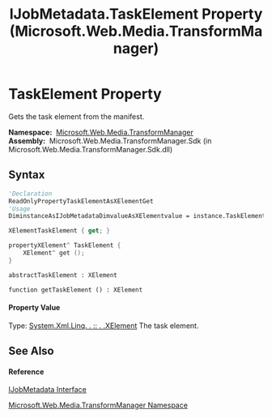 ﻿---
title: IJobMetadata.TaskElement Property  (Microsoft.Web.Media.TransformManager)
TOCTitle: TaskElement Property
ms:assetid: P:Microsoft.Web.Media.TransformManager.IJobMetadata.TaskElement
ms:mtpsurl: https://msdn.microsoft.com/en-us/library/microsoft.web.media.transformmanager.ijobmetadata.taskelement(v=VS.90)
ms:contentKeyID: 35521148
ms.date: 06/14/2012
mtps_version: v=VS.90
f1_keywords:
- Microsoft.Web.Media.TransformManager.IJobMetadata.get_TaskElement
- Microsoft.Web.Media.TransformManager.IJobMetadata.TaskElement
dev_langs:
- CSharp
- JScript
- VB
- FSharp
- c++
api_location:
- Microsoft.Web.Media.TransformManager.Sdk.dll
api_name:
- Microsoft.Web.Media.TransformManager.IJobMetadata.get_TaskElement
- Microsoft.Web.Media.TransformManager.IJobMetadata.TaskElement
api_type:
- Managed
topic_type:
- apiref
- kbSyntax
product_family_name: VS
ROBOTS: INDEX,FOLLOW
---

# TaskElement Property

Gets the task element from the manifest.

**Namespace:**  [Microsoft.Web.Media.TransformManager](microsoft-web-media-transformmanager-namespace.md)  
**Assembly:**  Microsoft.Web.Media.TransformManager.Sdk (in Microsoft.Web.Media.TransformManager.Sdk.dll)

## Syntax

``` vb
'Declaration
ReadOnlyPropertyTaskElementAsXElementGet
'Usage
DiminstanceAsIJobMetadataDimvalueAsXElementvalue = instance.TaskElement
```

``` csharp
XElementTaskElement { get; }
```

``` c++
propertyXElement^ TaskElement {
    XElement^ get ();
}
```

``` fsharp
abstractTaskElement : XElement
```

``` jscript
function getTaskElement () : XElement
```

#### Property Value

Type: [System.Xml.Linq. . :: . .XElement](https://msdn.microsoft.com/en-us/library/bb340098\(v=vs.90\))  
The task element.  

## See Also

#### Reference

[IJobMetadata Interface](ijobmetadata-interface-microsoft-web-media-transformmanager.md)

[Microsoft.Web.Media.TransformManager Namespace](microsoft-web-media-transformmanager-namespace.md)

